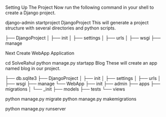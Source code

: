 Setting Up The Project Now run the following command in your shell to create a Django project.

django-admin startproject DjangoProject
This will generate a project structure with several directories and python scripts.

├── DjangoProject │ ├── init │ ├── settings │ ├── urls │ ├── wsgi ├── manage

Next Create WebApp Application

cd SolveRahul python manage.py startapp Blog These will create an app named blog in our project.

├── db.sqlite3 ├── DjangoProject │ ├── init │ ├── settings │ ├── urls │ ├── wsgi ├── manage └── WebApp ├── init ├── admin ├── apps ├── migrations │ └── _init ├── models ├── tests └── views

python manage.py migrate python manage.py makemigrations

python manage.py runserver